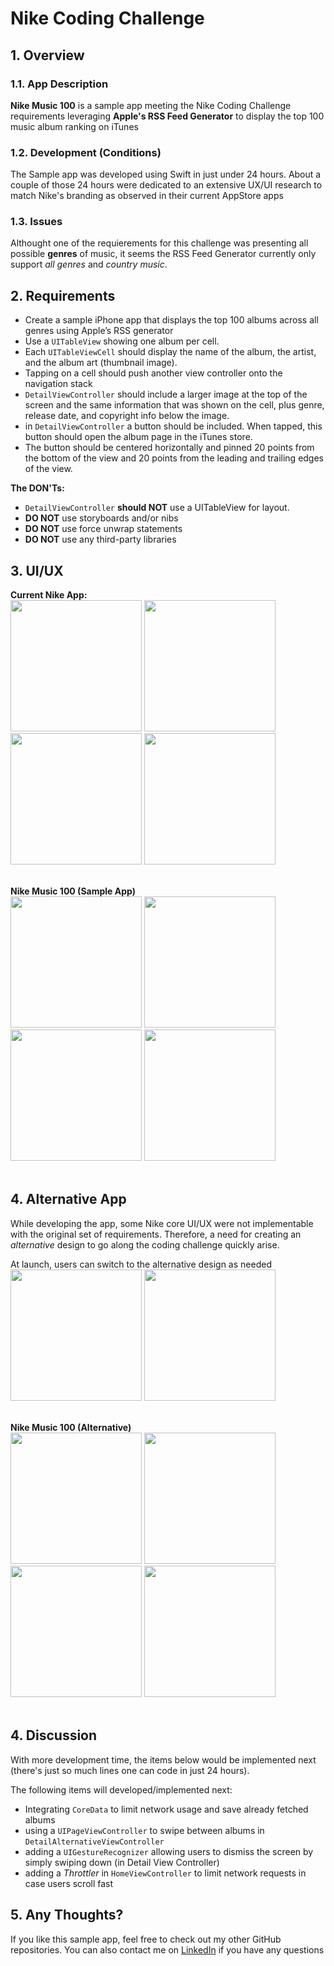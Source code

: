 # Nike Coding Challenge

## 1. Overview
### 1.1. App Description
**Nike Music 100** is a sample app meeting the Nike Coding Challenge requirements leveraging **Apple's RSS Feed Generator** to display the top 100 music album ranking on iTunes

### 1.2. Development (Conditions)
The Sample app was developed using Swift in just under 24 hours.
About a couple of those 24 hours were dedicated to an extensive UX/UI research to match Nike's branding as observed in their current AppStore apps

### 1.3. Issues
Althought one of the requierements for this challenge was presenting all possible **genres** of music, it seems the RSS Feed Generator currently only support *all genres* and *country music*. 

## 2. Requirements
- Create a sample iPhone app that displays the top 100 albums across all genres using Apple’s RSS generator
- Use a `UITableView` showing one album per cell. 
- Each `UITableViewCell` should display the name of the album, the artist, and the album art (thumbnail image). 
- Tapping on a cell should push another view controller onto the navigation stack
- `DetailViewController` should include a larger image at the top of the screen and the same information that was shown on the cell, plus genre, release date, and copyright info below the image. 
- in `DetailViewController` a button should be included. When tapped, this button should open the album page in the iTunes store.
- The button should be centered horizontally and pinned 20 points from the bottom of the view and 20 points from the leading and trailing edges of the view.

**The DON'Ts:**
- `DetailViewController` **should NOT** use a UITableView for layout.
- **DO NOT** use storyboards and/or nibs
- **DO NOT** use force unwrap statements
- **DO NOT** use any third-party libraries


## 3. UI/UX
**Current Nike App:** 
<br>
<img src="Demo/nike-app-1.png" width="210">   <img src="Demo/nike-app-2.png" width="210">   <img src="Demo/nike-app-3.png" width="210">  <img src="Demo/nike-app-4.png" width="210">
<br>
<br>

**Nike Music 100 (Sample App)**
<br>
<img src="Demo/nike-sample-1.gif" width="210">   <img src="Demo/nike-sample-2.gif" width="210">   <img src="Demo/nike-sample-3.gif" width="210">  <img src="Demo/nike-sample-4.gif" width="210">
<br>
<br>


## 4. Alternative App
While developing the app, some Nike core UI/UX were not implementable with the original set of requirements. Therefore, a need for creating an *alternative* design to go along the coding challenge quickly arise.

At launch, users can switch to the alternative design as needed
<br>
<img src="Demo/nike-alternative-0.gif" width="210">
<img src="Demo/nike-alternative-1.gif" width="210">
<br>
<br>

**Nike Music 100 (Alternative)**
<br>
<img src="Demo/nike-alternative-2.gif" width="210">   <img src="Demo/nike-alternative-3.gif" width="210">  <img src="Demo/nike-alternative-4.gif" width="210">  <img src="Demo/nike-alternative-5.gif" width="210">
<br>
<br>


## 4. Discussion
With more development time, the items below would be implemented next (there's just so much lines one can code in just 24 hours).

The following items will developed/implemented next:
- Integrating `CoreData` to limit network usage and save already fetched albums
- using a `UIPageViewController` to swipe between albums in `DetailAlternativeViewController`
- adding a `UIGestureRecognizer` allowing users to dismiss the screen by simply swiping down (in Detail View Controller)
- adding a *Throttler* in `HomeViewController` to limit network requests in case users scroll fast


## 5. Any Thoughts?
If you like this sample app, feel free to check out my other GitHub repositories.
You can also contact me on [LinkedIn](https://www.linkedin.com/in/jonathan-sack/) if you have any questions
